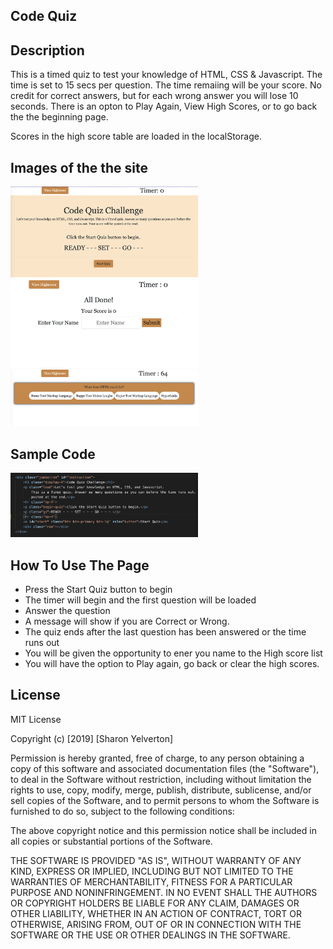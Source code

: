 Code Quiz
---

Description
---
This is a timed quiz to test your knowledge of HTML, CSS & Javascript.  The time is set to 15 secs per question.  The time remaiing will be your score.   No credit for correct answers, but for each wrong answer you will lose 10 seconds.  There is an opton to Play Again, View High Scores, or to go back the the beginning page.

Scores in the high score table are loaded in the localStorage.

Images of the the site
---

<img src="assets/images/ss5.png" width=300>  
<img src="assets/images/ss3.png" width=300>
<img src="assets/images/ss4.png" width=300>  



Sample Code
---

<img src="assets/images/ss1.png" width=300>

How To Use The Page
---

* Press the Start Quiz button to begin
* The timer will begin and the first question will be loaded
* Answer the question
* A message will show if you are Correct or Wrong.
* The quiz ends after the last question has been answered or the time runs out
* You will be given the opportunity to ener you name to the High score list
* You will have the option to Play again, go back or clear the high scores.


License
---

MIT License

Copyright (c) [2019] [Sharon Yelverton]

Permission is hereby granted, free of charge, to any person obtaining a copy of this software and associated documentation files (the "Software"), to deal in the Software without restriction, including without limitation the rights to use, copy, modify, merge, publish, distribute, sublicense, and/or sell copies of the Software, and to permit persons to whom the Software is furnished to do so, subject to the following conditions:

The above copyright notice and this permission notice shall be included in all copies or substantial portions of the Software.

THE SOFTWARE IS PROVIDED "AS IS", WITHOUT WARRANTY OF ANY KIND, EXPRESS OR IMPLIED, INCLUDING BUT NOT LIMITED TO THE WARRANTIES OF MERCHANTABILITY, FITNESS FOR A PARTICULAR PURPOSE AND NONINFRINGEMENT. IN NO EVENT SHALL THE AUTHORS OR COPYRIGHT HOLDERS BE LIABLE FOR ANY CLAIM, DAMAGES OR OTHER LIABILITY, WHETHER IN AN ACTION OF CONTRACT, TORT OR OTHERWISE, ARISING FROM, OUT OF OR IN CONNECTION WITH THE SOFTWARE OR THE USE OR OTHER DEALINGS IN THE SOFTWARE.


